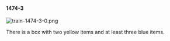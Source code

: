 #### 1474-3
![train-1474-3-0.png](https://github.com/lil-lab/nlvr/raw/master/nlvr/train/images/6/train-1474-3-0.png "train-1474-3-0.png")

There is a box with two yellow items and at least three blue items.